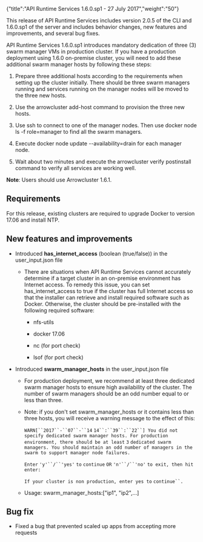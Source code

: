 {"title":"API Runtime Services 1.6.0.sp1 - 27 July 2017","weight":"50"} 

This release of API Runtime Services includes version 2.0.5 of the CLI and 1.6.0.sp1 of the server and includes behavior changes, new features and improvements, and several bug fixes.

API Runtime Services 1.6.0.sp1 introduces mandatory dedication of three (3) swarm manager VMs in production cluster. If you have a production deployment using 1.6.0 on-premise cluster, you will need to add these additional swarm manager hosts by following these steps:

1.  Prepare three additional hosts according to the requirements when setting up the cluster initially. There should be three swarm managers running and services running on the manager nodes will be moved to the three new hosts.
    
2.  Use the arrowcluster add-host command to provision the three new hosts.
    
3.  Use ssh to connect to one of the manager nodes. Then use docker node ls -f role=manager to find all the swarm managers.
    
4.  Execute docker node update <node-id> --availability=drain for each manager node.
    
5.  Wait about two minutes and execute the arrowcluster verify postinstall command to verify all services are working well.
    

**Note**: Users should use Arrowcluster 1.6.1.

## Requirements

For this release, existing clusters are required to upgrade Docker to version 17.06 and install NTP.

## New features and improvements

*   Introduced **has\_internet\_access** (boolean (true/false)) in the user\_input.json file
    
    *   There are situations when API Runtime Services cannot accurately determine if a target cluster in an on-premise environment has Internet access. To remedy this issue, you can set has\_internet\_access to true if the cluster has full Internet access so that the installer can retrieve and install required software such as Docker. Otherwise, the cluster should be pre-installed with the following required software:
        
        *   nfs-utils
            
        *   docker 17.06
            
        *   nc (for port check)
            
        *   lsof (for port check)
            
*   Introduced **swarm\_manager\_hosts** in the user\_input.json file
    
    *   For production deployment, we recommend at least three dedicated swarm manager hosts to ensure high availability of the cluster. The number of swarm managers should be an odd number equal to or less than three.
        
    *   Note: if you don't set swarm\_manager\_hosts or it contains less than three hosts, you will receive a warning message to the effect of this:
        
        `WARN[``2017``-``07``-``14`  `14``:``39``:``22``] You did not specify dedicated swarm manager hosts. For production environment, there should be at least` `3` `dedicated swarm managers. You should maintain an odd number of managers in the swarm to support manager node failures.`
        
        `Enter` `'y'``/``'yes'` `to` `continue` `OR` `'n'``/``'no'` `to exit, then hit enter:`
        
        `If your cluster is non production, enter yes to` `continue``.`
        
    *   Usage: swarm\_manager\_hosts:\["ip1", "ip2",...\]
        

## Bug fix

*   Fixed a bug that prevented scaled up apps from accepting more requests